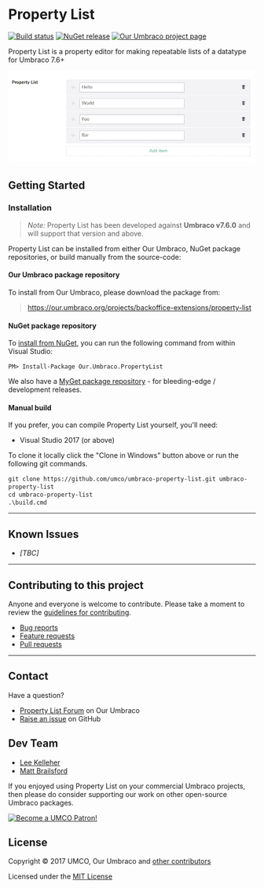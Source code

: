 ﻿# Property List

[![Build status](https://img.shields.io/appveyor/ci/UMCO/umbraco-property-list.svg)](https://ci.appveyor.com/project/UMCO/umbraco-property-list)
[![NuGet release](https://img.shields.io/nuget/v/Our.Umbraco.PropertyList.svg)](https://www.nuget.org/packages/Our.Umbraco.PropertyList)
[![Our Umbraco project page](https://img.shields.io/badge/our-umbraco-orange.svg)](https://our.umbraco.org/projects/backoffice-extensions/property-list)

Property List is a property editor for making repeatable lists of a datatype for Umbraco 7.6+

![Property List Editor](docs/img/screenshots/property-list-property-editor.png)

## Getting Started

### Installation

> *Note:* Property List has been developed against **Umbraco v7.6.0** and will support that version and above.

Property List can be installed from either Our Umbraco, NuGet package repositories, or build manually from the source-code:

#### Our Umbraco package repository

To install from Our Umbraco, please download the package from:

> <https://our.umbraco.org/projects/backoffice-extensions/property-list>

#### NuGet package repository

To [install from NuGet](https://www.nuget.org/packages/Our.Umbraco.PropertyList), you can run the following command from within Visual Studio:

	PM> Install-Package Our.Umbraco.PropertyList

We also have a [MyGet package repository](https://www.myget.org/gallery/umbraco-packages) - for bleeding-edge / development releases.

#### Manual build

If you prefer, you can compile Property List yourself, you'll need:

* Visual Studio 2017 (or above)

To clone it locally click the "Clone in Windows" button above or run the following git commands.

	git clone https://github.com/umco/umbraco-property-list.git umbraco-property-list
	cd umbraco-property-list
	.\build.cmd

---

## Known Issues

* _[TBC]_

---

## Contributing to this project

Anyone and everyone is welcome to contribute. Please take a moment to review the [guidelines for contributing](CONTRIBUTING.md).

* [Bug reports](CONTRIBUTING.md#bugs)
* [Feature requests](CONTRIBUTING.md#features)
* [Pull requests](CONTRIBUTING.md#pull-requests)

---

## Contact

Have a question?

* [Property List Forum](https://our.umbraco.org/projects/backoffice-extensions/property-list/property-list-feedback) on Our Umbraco
* [Raise an issue](https://github.com/umco/umbraco-property-list/issues) on GitHub

## Dev Team

* [Lee Kelleher](https://github.com/leekelleher)
* [Matt Brailsford](https://github.com/mattbrailsford)

If you enjoyed using Property List on your commercial Umbraco projects, then please do consider supporting our work on other open-source Umbraco packages.

<a href="https://www.patreon.com/bePatron?u=4312563"><img src="http://weareumco.com/img/umco_patreon.png?v=1" alt="Become a UMCO Patron!" height="60" /></a>

## License

Copyright &copy; 2017 UMCO, Our Umbraco and [other contributors](https://github.com/umco/umbraco-property-list/graphs/contributors)

Licensed under the [MIT License](LICENSE.md)
